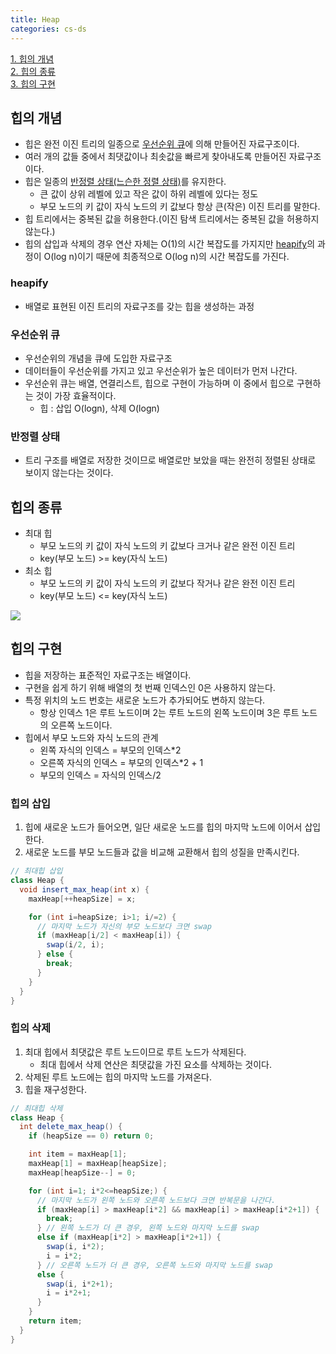 ```yaml
---
title: Heap
categories: cs-ds
---
```


[1. 힙의 개념](#힙의-개념)  
[2. 힙의 종류](#힙의-종류)  
[3. 힙의 구현](#힙의-구현)


## 힙의 개념
+ 힙은 완전 이진 트리의 일종으로 [우선순위 큐](#우선순위-큐)에 의해 만들어진 자료구조이다.
+ 여러 개의 값들 중에서 최댓값이나 최솟값을 빠르게 찾아내도록 만들어진 자료구조이다.
+ 힙은 일종의 [반정렬 상태(느슨한 정렬 상태)](#반정렬-상태)를 유지한다.
    + 큰 값이 상위 레벨에 있고 작은 값이 하위 레벨에 있다는 정도
    + 부모 노드의 키 값이 자식 노드의 키 값보다 항상 큰(작은) 이진 트리를 말한다.
+ 힙 트리에서는 중복된 값을 허용한다.(이진 탐색 트리에서는 중복된 값을 허용하지 않는다.)
+ 힙의 삽입과 삭제의 경우 연산 자체는 O(1)의 시간 복잡도를 가지지만 [heapify](#heapify)의 과정이 O(log n)이기 때문에
최종적으로 O(log n)의 시간 복잡도를 가진다.

### heapify
+ 배열로 표현된 이진 트리의 자료구조를 갖는 힙을 생성하는 과정

### 우선순위 큐
+ 우선순위의 개념을 큐에 도입한 자료구조
+ 데이터들이 우선순위를 가지고 있고 우선순위가 높은 데이터가 먼저 나간다.
+ 우선순위 큐는 배열, 연결리스트, 힙으로 구현이 가능하며 이 중에서 힙으로 구현하는 것이 가장 효율적이다.
    + 힙 : 삽입 O(logn), 삭제 O(logn)

### 반정렬 상태
+ 트리 구조를 배열로 저장한 것이므로 배열로만 보았을 때는 완전히 정렬된 상태로 보이지 않는다는 것이다.

## 힙의 종류
+ 최대 힙
    + 부모 노드의 키 값이 자식 노드의 키 값보다 크거나 같은 완전 이진 트리
    + key(부모 노드) >= key(자식 노드)
+ 최소 힙
    + 부모 노드의 키 값이 자식 노드의 키 값보다 작거나 같은 완전 이진 트리
    + key(부모 노드) <= key(자식 노드)

![](https://user-images.githubusercontent.com/48073115/215372683-513b7e2c-c769-4e48-a8ce-7ee1d7fbaf1e.png)

## 힙의 구현
+ 힙을 저장하는 표준적인 자료구조는 배열이다.
+ 구현을 쉽게 하기 위해 배열의 첫 번째 인덱스인 0은 사용하지 않는다.
+ 특정 위치의 노드 번호는 새로운 노드가 추가되어도 변하지 않는다.
    + 항상 인덱스 1은 루트 노드이며 2는 루트 노드의 왼쪽 노드이며 3은 루트 노드의 오른쪽 노드이다.
+ 힙에서 부모 노드와 자식 노드의 관계
    + 왼쪽 자식의 인덱스 = 부모의 인덱스*2
    + 오른쪽 자식의 인덱스 = 부모의 인덱스*2 + 1
    + 부모의 인덱스 = 자식의 인덱스/2

### 힙의 삽입
1. 힙에 새로운 노드가 들어오면, 일단 새로운 노드를 힙의 마지막 노드에 이어서 삽입한다.
2. 새로운 노드를 부모 노드들과 값을 비교해 교환해서 힙의 성질을 만족시킨다.

```java
// 최대힙 삽입
class Heap {
  void insert_max_heap(int x) {
    maxHeap[++heapSize] = x;

    for (int i=heapSize; i>1; i/=2) {
      // 마지막 노드가 자신의 부모 노드보다 크면 swap
      if (maxHeap[i/2] < maxHeap[i]) {
        swap(i/2, i);
      } else {
        break;
      }
    }
  }   
}
```

### 힙의 삭제
1. 최대 힙에서 최댓값은 루트 노드이므로 루트 노드가 삭제된다.
   + 최대 힙에서 삭제 연산은 최댓값을 가진 요소를 삭제하는 것이다.
2. 삭제된 루트 노드에는 힙의 마지막 노드를 가져온다.
3. 힙을 재구성한다.

```java
// 최대힙 삭제
class Heap {
  int delete_max_heap() {
    if (heapSize == 0) return 0;

    int item = maxHeap[1];
    maxHeap[1] = maxHeap[heapSize];
    maxHeap[heapSize--] = 0;

    for (int i=1; i*2<=heapSize;) {
      // 마지막 노드가 왼쪽 노드와 오른쪽 노드보다 크면 반복문을 나간다.
      if (maxHeap[i] > maxHeap[i*2] && maxHeap[i] > maxHeap[i*2+1]) {
        break;
      } // 왼쪽 노드가 더 큰 경우, 왼쪽 노드와 마지막 노드를 swap
      else if (maxHeap[i*2] > maxHeap[i*2+1]) {
        swap(i, i*2);
        i = i*2;
      } // 오른쪽 노드가 더 큰 경우, 오른쪽 노드와 마지막 노드를 swap
      else {
        swap(i, i*2+1);
        i = i*2+1;
      }
    }
    return item;
  }
}
```